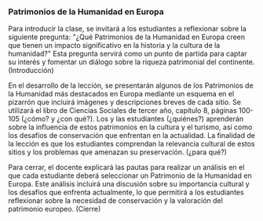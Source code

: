 ### Patrimonios de la Humanidad en Europa

Para introducir la clase, se invitará a los estudiantes a reflexionar sobre la siguiente pregunta: "¿Qué Patrimonios de la Humanidad en Europa creen que tienen un impacto significativo en la historia y la cultura de la humanidad?" Esta pregunta servirá como un punto de partida para captar su interés y fomentar un diálogo sobre la riqueza patrimonial del continente. (Introducción)

En el desarrollo de la lección, se presentarán algunos de los Patrimonios de la Humanidad más destacados en Europa mediante un esquema en el pizarrón que incluirá imágenes y descripciones breves de cada sitio. Se utilizará el libro de Ciencias Sociales de tercer año, capítulo 8, páginas 100-105 (¿cómo? y ¿con qué?). Los y las estudiantes (¿quiénes?) aprenderán sobre la influencia de estos patrimonios en la cultura y el turismo, así como los desafíos de conservación que enfrentan en la actualidad. La finalidad de la lección es que los estudiantes comprendan la relevancia cultural de estos sitios y los problemas que amenazan su preservación. (¿para qué?)

Para cerrar, el docente explicará las pautas para realizar un análisis en el que cada estudiante deberá seleccionar un Patrimonio de la Humanidad en Europa. Este análisis incluirá una discusión sobre su importancia cultural y los desafíos que enfrenta actualmente, lo que permitirá a los estudiantes reflexionar sobre la necesidad de conservación y la valoración del patrimonio europeo. (Cierre)